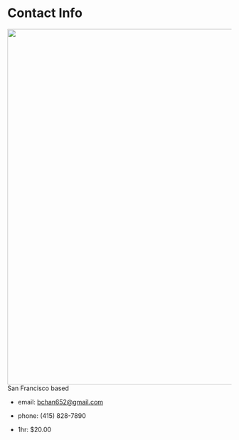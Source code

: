 # Contact Info
<img src="https://static.wixstatic.com/media/a515f6_fd1a5e27681b4f32b03c897d28b80ff6~mv2.jpeg/v1/fill/w_2379,h_720,al_c,q_85,usm_0.66_1.00_0.01,enc_auto/a515f6_fd1a5e27681b4f32b03c897d28b80ff6~mv2.jpeg" style="height: 20vh;">
San Francisco based

* email: bchan652@gmail.com
* phone: (415) 828-7890

* 1hr: $20.00